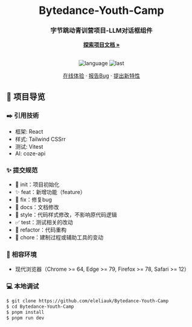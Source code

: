 <div align="center">
  <h1 align="center">Bytedance-Youth-Camp</h1>
  <h3>字节跳动青训营项目-LLM对话框组件</h3>
  <a href="https://github.com/eleliauk/Bytedance-Youth-Camp"><strong>探索项目文档 »</strong></a>
  <br />
  <br />

![language](https://img.shields.io/github/languages/top/eleliauk/Bytedance-Youth-Camp)
![last](https://img.shields.io/github/last-commit/eleliauk/Bytedance-Youth-Camp)

<a href="#" target="_blank">在线体验</a>
·
<a href="https://github.com/eleliauk/Bytedance-Youth-Camp/issues">报告Bug</a>
·
<a href="https://github.com/eleliauk/Bytedance-Youth-Campissues">提出新特性</a>

</div>

## 🔖 项目导览

### ✒️ 引用技術

- 框架: React
- 样式: Tailwind CSSrr
- 测试: Vitest
- AI: coze-api

### ✨ 提交规范

- 🎉 init：项目初始化
- ✨ feat：新增功能（feature）
- 🐞 fix：修复bug
- 📃 docs：文档修改
- 🌈 style：代码样式修改，不影响原代码逻辑
- ✅ test：测试相关的改动
- 🔨 refactor：代码重构
- 🔧 chore：建制过程或辅助工具的变动

### 🎯 相容环境

- 现代浏览器（Chrome >= 64, Edge >= 79, Firefox >= 78, Safari >= 12）

### 💻 本地调试

```bash
$ git clone https://github.com/eleliauk/Bytedance-Youth-Camp
$ cd Bytedance-Youth-Camp
$ pnpm install
$ pnpm run dev
```
